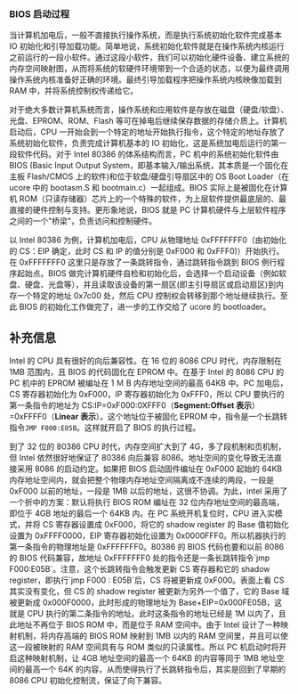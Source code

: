 ### BIOS 启动过程

当计算机加电后，一般不直接执行操作系统，而是执行系统初始化软件完成基本 IO 初始化和引导加载功能。简单地说，系统初始化软件就是在操作系统内核运行之前运行的一段小软件。通过这段小软件，我们可以初始化硬件设备、建立系统的内存空间映射图，从而将系统的软硬件环境带到一个合适的状态，以便为最终调用操作系统内核准备好正确的环境。最终引导加载程序把操作系统内核映像加载到 RAM 中，并将系统控制权传递给它。

对于绝大多数计算机系统而言，操作系统和应用软件是存放在磁盘（硬盘/软盘）、光盘、EPROM、ROM、Flash 等可在掉电后继续保存数据的存储介质上。计算机启动后，CPU 一开始会到一个特定的地址开始执行指令，这个特定的地址存放了系统初始化软件，负责完成计算机基本的 IO 初始化，这是系统加电后运行的第一段软件代码。对于 Intel 80386 的体系结构而言，PC 机中的系统初始化软件由 BIOS \(Basic Input Output System，即基本输入/输出系统，其本质是一个固化在主板 Flash/CMOS 上的软件\)和位于软盘/硬盘引导扇区中的 OS Boot Loader（在 ucore 中的 bootasm.S 和 bootmain.c）一起组成。BIOS 实际上是被固化在计算机 ROM（只读存储器）芯片上的一个特殊的软件，为上层软件提供最底层的、最直接的硬件控制与支持。更形象地说，BIOS 就是 PC 计算机硬件与上层软件程序之间的一个"桥梁"，负责访问和控制硬件。

以 Intel 80386 为例，计算机加电后，CPU 从物理地址 0xFFFFFFF0（由初始化的 CS：EIP 确定，此时 CS 和 IP 的值分别是 0xF000 和 0xFFF0\)）开始执行。在 0xFFFFFFF0 这里只是存放了一条跳转指令，通过跳转指令跳到 BIOS 例行程序起始点。BIOS 做完计算机硬件自检和初始化后，会选择一个启动设备（例如软盘、硬盘、光盘等），并且读取该设备的第一扇区\(即主引导扇区或启动扇区\)到内存一个特定的地址 0x7c00 处，然后 CPU 控制权会转移到那个地址继续执行。至此 BIOS 的初始化工作做完了，进一步的工作交给了 ucore 的 bootloader。

## 补充信息

Intel 的 CPU 具有很好的向后兼容性。在 16 位的 8086 CPU 时代，内存限制在 1MB 范围内，且 BIOS 的代码固化在 EPROM 中。在基于 Intel 的 8086 CPU 的 PC 机中的 EPROM 被编址在 1 Ｍ B 内存地址空间的最高 64KB 中。PC 加电后，CS 寄存器初始化为 0xF000，IP 寄存器初始化为 0xFFF0，所以 CPU 要执行的第一条指令的地址为 CS:IP=0xF000:0XFFF0（**Segment:Offset 表示**）=0xFFFF0（**Linear 表示**）。这个地址位于被固化 EPROM 中，指令是一个长跳转指令`JMP F000:E05B`。这样就开启了 BIOS 的执行过程。

到了 32 位的 80386 CPU 时代，内存空间扩大到了 4G，多了段机制和页机制，但 Intel 依然很好地保证了 80386 向后兼容 8086。地址空间的变化导致无法直接采用 8086 的启动约定。如果把 BIOS 启动固件编址在 0xF000 起始的 64KB 内存地址空间内，就会把整个物理内存地址空间隔离成不连续的两段，一段是 0xF000 以前的地址，一段是 1MB 以后的地址，这很不协调。为此，intel 采用了一个折中的方案：默认将执行 BIOS ROM 编址在 32 位内存地址空间的最高端，即位于 4GB 地址的最后一个 64KB 内。在 PC 系统开机复位时，CPU 进入实模式，并将 CS 寄存器设置成 0xF000，将它的 shadow register 的 Base 值初始化设置为 0xFFFF0000，EIP 寄存器初始化设置为 0x0000FFF0。所以机器执行的第一条指令的物理地址是 0xFFFFFFF0。80386 的 BIOS 代码也要和以前 8086 的 BIOS 代码兼容，故地址 0xFFFFFFF0 处的指令还是一条长跳转指令\`jmp F000:E05B\`。注意，这个长跳转指令会触发更新 CS 寄存器和它的 shadow register，即执行\`jmp F000 : E05B\`后，CS 将被更新成 0xF000。表面上看 CS 其实没有变化，但 CS 的 shadow register 被更新为另外一个值了，它的 Base 域被更新成 0x000F0000，此时形成的物理地址为 Base+EIP=0x000FE05B，这就是 CPU 执行的第二条指令的地址。此时这条指令的地址已经是 1M 以内了，且此地址不再位于 BIOS ROM 中，而是位于 RAM 空间中。由于 Intel 设计了一种映射机制，将内存高端的 BIOS ROM 映射到 1MB 以内的 RAM 空间里，并且可以使这一段被映射的 RAM 空间具有与 ROM 类似的只读属性。所以 PC 机启动时将开启这种映射机制，让 4GB 地址空间的最高一个 64KB 的内容等同于 1MB 地址空间的最高一个 64K 的内容，从而使得执行了长跳转指令后，其实是回到了早期的 8086 CPU 初始化控制流，保证了向下兼容。
